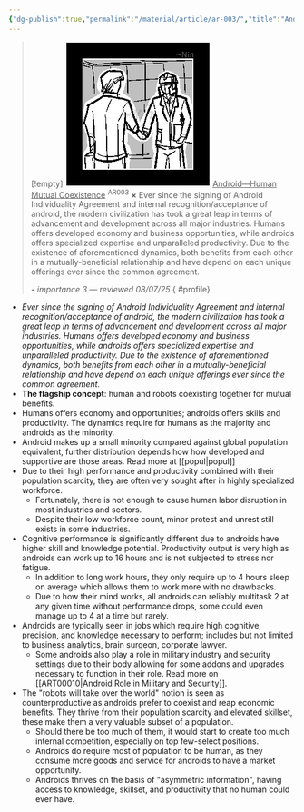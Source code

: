 ```yaml
---
{"dg-publish":true,"permalink":"/material/article/ar-003/","title":"Android—Human Mutual Coexistence","tags":["-article"]}
---
```


>[!empty]
> ![RESOURCE/ASSET/ICON/AR003.png|icon](/img/user/RESOURCE/ASSET/ICON/AR003.png) <u class="title">Android—Human Mutual Coexistence</u> <sup class="title">AR003</sup> <b class="title">×</b>
> Ever since the signing of Android Individuality Agreement and internal recognition/acceptance of android, the modern civilization has took a great leap in terms of advancement and development across all major industries. Humans offers developed economy and business opportunities, while androids offers specialized expertise and unparalleled productivity. Due to the existence of aforementioned dynamics, both benefits from each other in a mutually-beneficial relationship and have depend on each unique offerings ever since the common agreement.
> 
> <b>\-</b>
> <i class="small">importance 3 — reviewed 08/07/25</i>
{ #profile}


- *Ever since the signing of Android Individuality Agreement and internal recognition/acceptance of android, the modern civilization has took a great leap in terms of advancement and development across all major industries. Humans offers developed economy and business opportunities, while androids offers specialized expertise and unparalleled productivity. Due to the existence of aforementioned dynamics, both benefits from each other in a mutually-beneficial relationship and have depend on each unique offerings ever since the common agreement.*
- **The flagship concept**: human and robots coexisting together for mutual benefits.
- Humans offers economy and opportunities; androids offers skills and productivity. The dynamics require for humans as the majority and androids as the minority.
- Android makes up a small minority compared against global population equivalent, further distribution depends how how developed and supportive are those areas. Read more at [[popul\|popul]]
- Due to their high performance and productivity combined with their population scarcity, they are often very sought after in highly specialized workforce.
	- Fortunately, there is not enough to cause human labor disruption in most industries and sectors.
	- Despite their low workforce count, minor protest and unrest still exists in some industries.
- Cognitive performance is significantly different due to androids have higher skill and knowledge potential. Productivity output is very high as androids can work up to 16 hours and is not subjected to stress nor fatigue.
	- In addition to long work hours, they only require up to 4 hours sleep on average which allows them to work more with no drawbacks.
	- Due to how their mind works, all androids can reliably multitask 2 at any given time without performance drops, some could even manage up to 4 at a time but rarely.
- Androids are typically seen in jobs which require high cognitive, precision, and knowledge necessary to perform; includes but not limited to business analytics, brain surgeon, corporate lawyer.
	- Some androids also play a role in military industry and security settings due to their body allowing for some addons and upgrades necessary to function in their role. Read more on [[ART00010\|Android Role in Military and Security]].
- The "robots will take over the world" notion is seen as counterproductive as androids prefer to coexist and reap economic benefits. They thrive from their population scarcity and elevated skillset, these make them a very valuable subset of a population.
	- Should there be too much of them, it would start to create too much internal competition, especially on top few-select positions.
	- Androids do require most of population to be human, as they consume more goods and service for androids to have a market opportunity.
	- Androids thrives on the basis of "asymmetric information", having access to knowledge, skillset, and productivity that no human could ever have.
